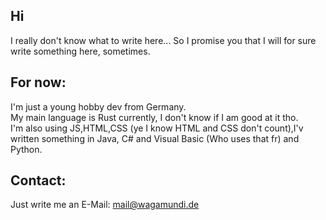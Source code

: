 ## Hi
I really don't know what to write here...
So I promise you that I will for sure write something here, sometimes.

## For now:
I'm just a young hobby dev from Germany.<br>
My main language is Rust currently, I don't know if I am good at it tho.<br>
I'm also using JS,HTML,CSS (ye I know HTML and CSS don't count),I'v written something in Java, C# and Visual Basic (Who uses that fr) and Python.

## Contact:
Just write me an E-Mail: mail@wagamundi.de
